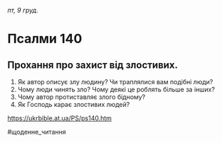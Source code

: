 
_пт, 9 груд._

# Псалми 140

## Прохання про захист від злостивих.
1. Як автор описує злу людину? Чи траплялися вам подібні люди?
2. Чому люди чинять зло? Чому деякі це роблять більше за інших?
3. Чому автор протиставляє злого бідному?
4. Як Господь карає злостивих людей?

https://ukrbible.at.ua/PS/ps140.htm

#щоденне_читання

